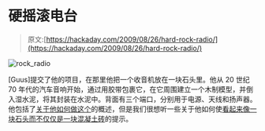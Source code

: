 # 硬摇滚电台

> 原文:[https://hackaday.com/2009/08/26/hard-rock-radio/](https://hackaday.com/2009/08/26/hard-rock-radio/)

![rock_radio](../Images/9db6ebed67ef4dc3d0cd507f45d45ebf.png "rock_radio")

[Guus]提交了他的项目，在那里他把一个收音机放在一块石头里。他从 20 世纪 70 年代的汽车音响开始，通过用胶带包裹它，在它周围建立一个木制模型，并倒入湿水泥，将其封装在水泥中。背面有三个端口，分别用于电源、天线和扬声器。他包括了[关于他如何做这个](http://guusoosterbaan.blogspot.com/2009/08/rock-radio.html?showComment=1251098849125#c1779201589898311066)的概述，但是我们很想听一些关于他如何使[看起来像一块石头而不仅仅是一块混凝土砖](http://www.wikihow.com/Make-Fake-Rocks-with-Concrete)的提示。